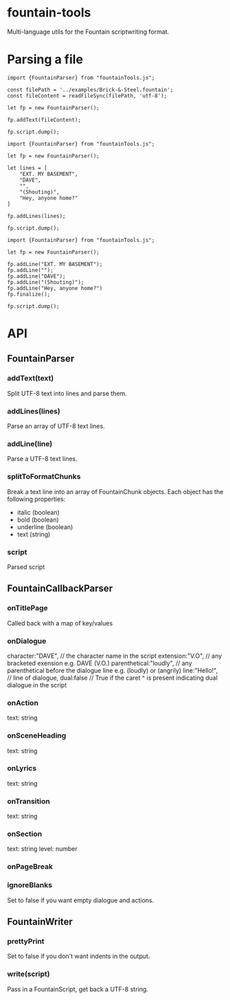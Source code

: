 # fountain-tools
 Multi-language utils for the Fountain scriptwriting format.


# Parsing a file
```
import {FountainParser} from "fountainTools.js";

const filePath = '../examples/Brick-&-Steel.fountain';
const fileContent = readFileSync(filePath, 'utf-8');

let fp = new FountainParser();

fp.addText(fileContent);

fp.script.dump();
```

```
import {FountainParser} from "fountainTools.js";

let fp = new FountainParser();

let lines = [
    "EXT. MY BASEMENT",
    "DAVE",
    "",
    "(Shouting)",
    "Hey, anyone home?"
]

fp.addLines(lines);

fp.script.dump();
```

```
import {FountainParser} from "fountainTools.js";

let fp = new FountainParser();

fp.addLine("EXT. MY BASEMENT");
fp.addLine("");
fp.addLine("DAVE");
fp.addLine("(Shouting)");
fp.addLine("Hey, anyone home?")
fp.finalize();

fp.script.dump();
```

# API
## FountainParser
### addText(text)
Split UTF-8 text into lines and parse them.

### addLines(lines)
Parse an array of UTF-8 text lines.

### addLine(line)
Parse a UTF-8 text lines.

### splitToFormatChunks
Break a text line into an array of FountainChunk objects. Each object has the following properties:
* italic (boolean)
* bold (boolean)
* underline (boolean)
* text (string)

### script
Parsed script

## FountainCallbackParser
### onTitlePage
Called back with a map of key/values
### onDialogue
character:"DAVE", // the character name in the script
extension:"V.O", // any bracketed exension e.g. DAVE (V.O.)
parenthetical:"loudly", // any parenthetical before the dialogue line e.g. (loudly) or (angrily)
line:"Hello!", // line of dialogue,
dual:false // True if the caret ^ is present indicating dual dialogue in the script
### onAction
text: string
### onSceneHeading
text: string
### onLyrics
text: string
### onTransition
text: string
### onSection
text: string
level: number
### onPageBreak
### ignoreBlanks
Set to false if you want empty dialogue and actions.

## FountainWriter
### prettyPrint 
Set to false if you don't want indents in the output.
### write(script)
Pass in a FountainScript, get back a UTF-8 string.
